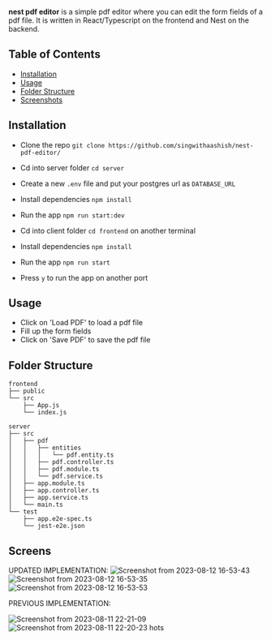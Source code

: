 **nest pdf editor** is a simple pdf editor where you can edit the form fields of a pdf file. It is written in React/Typescript on the frontend and Nest on the backend. 


## Table of Contents
- [Installation](#installation)
- [Usage](#usage)
- [Folder Structure](#folder-structure)
- [Screenshots](#screenshots)



## Installation
- Clone the repo `git clone https://github.com/singwithaashish/nest-pdf-editor/` 
- Cd into server folder `cd server`
- Create a new `.env` file and put your postgres url as `DATABASE_URL`
- Install dependencies `npm install`
- Run the app `npm run start:dev`

- Cd into client folder `cd frontend` on another terminal
- Install dependencies `npm install`
- Run the app `npm run start`
- Press `y` to run the app on another port



## Usage
- Click on 'Load PDF' to load a pdf file
- Fill up the form fields
- Click on 'Save PDF' to save the pdf file

## Folder Structure
```
frontend
├── public
└── src
    ├── App.js
    └── index.js

server
├── src
│   ├── pdf
│   │   ├── entities
│   │   │   └── pdf.entity.ts
│   │   ├── pdf.controller.ts
│   │   ├── pdf.module.ts
│   │   └── pdf.service.ts
│   ├── app.module.ts
│   ├── app.controller.ts
│   ├── app.service.ts
│   └── main.ts
└── test
    ├── app.e2e-spec.ts
    └── jest-e2e.json
```


## Screens
UPDATED IMPLEMENTATION:
![Screenshot from 2023-08-12 16-53-43](https://github.com/singwithaashish/nest-pdf-editor/assets/52033403/94200054-89e9-45af-a736-94e2fae585c7)
![Screenshot from 2023-08-12 16-53-35](https://github.com/singwithaashish/nest-pdf-editor/assets/52033403/09b20439-b974-40eb-a3f3-829a743e71c2)
![Screenshot from 2023-08-12 16-53-53](https://github.com/singwithaashish/nest-pdf-editor/assets/52033403/dfeb0b09-53bd-4458-87f4-f8a87fdb4c36)




PREVIOUS IMPLEMENTATION:

![Screenshot from 2023-08-11 22-21-09](https://github.com/singwithaashish/nest-pdf-editor/assets/52033403/c484e6b0-96e5-4db1-b306-e13b149cfef8)
![Screenshot from 2023-08-11 22-20-23](https://github.com/singwithaashish/nest-pdf-editor/assets/52033403/ab92b457-8e69-4e1b-bd79-4e76da97b526)
hots
